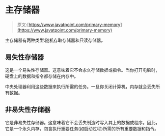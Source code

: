 # 主存储器

> 原文:[https://www.javatpoint.com/primary-memory](https://www.javatpoint.com/primary-memory)

主存储器有两种类型:随机存取存储器和只读存储器。

## 易失性存储器

这是一个易失性存储器。这意味着它不会永久存储数据或指令。当你打开电脑时，硬盘上的数据和指令都存储在内存中。

中央处理器利用这些数据来执行所需的任务。一旦你关闭计算机，内存就会丢失所有数据。

## 非易失性存储器

它是非易失性存储器。这意味着它不会丢失制造时写入其上的数据或程序。因此，它是一个永久内存，包含执行重要任务(如启动过程)所需的所有重要数据和指令。